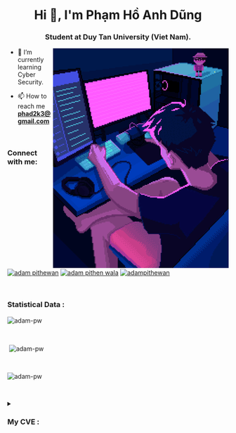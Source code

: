 <h1 align="center">Hi 👋, I'm Phạm Hồ Anh Dũng</h1>
<h3 align="center">Student at Duy Tan University (Viet Nam).</h3>


<p><img align="right" src="https://github.com/onsra03/onsra03/blob/main/ezgif-4-c48bdda1b1.gif" alt="adam-pw" /></p>


- 🌱 I’m currently learning Cyber Security.

- 📫 How to reach me **phad2k3@gmail.com**

<br>

<h3 align="left">Connect with me:</h3>
<p align="left">
  <a href="https://www.linkedin.com/in/pham-dung-439684229/" target="blank"><img align="center"
      src="https://raw.githubusercontent.com/rahuldkjain/github-profile-readme-generator/master/src/images/icons/Social/linked-in-alt.svg"
      alt="adam pithewan" height="30" width="40" /></a>
  <a href="https://www.facebook.com/aka.onsra03/" target="blank"><img align="center"
      src="https://raw.githubusercontent.com/rahuldkjain/github-profile-readme-generator/master/src/images/icons/Social/facebook.svg"
      alt="adam pithen wala" height="30" width="40" /></a>
 <a href="https://x.com/onsra_03" target="blank"><img align="center"
      src="https://raw.githubusercontent.com/rahuldkjain/github-profile-readme-generator/master/src/images/icons/Social/twitter.svg"
      alt="adampithewan" height="30" width="40" /></a>
</p>

<br>

<h3>Statistical Data :</h3>
<p><img align="center"
    src="https://github-readme-stats.vercel.app/api/top-langs?username=onsra03&show_icons=true&locale=en&bg_color=0d1117&text_color=ffffff&layout=compact"
    alt="adam-pw" 
    bg_color=#808080/></p>

<br>

<p>&nbsp;<img align="center" src="https://github-readme-stats.vercel.app/api?username=onsra03&show_icons=true&locale=en&bg_color=0d1117&text_color=ffffff&repo=convoychat"
    alt="adam-pw" /></p>

<br>

<p><img align="center" src="https://github-readme-streak-stats.herokuapp.com/?user=Adam-pw&theme=dark&background=0d1117&date_format=M%20j%5B%2C%20Y%5D" alt="adam-pw" /></p>

      
<p align="left"> <a href="https://twitter.com/" target="blank"><img
      src="https://img.shields.io/twitter/follow/?logo=twitter&style=for-the-badge" alt="" /></a> </p>




<details>
<summary><h3>My CVE :</h3></summary>
  
  - CVE-2024-30506
  - CVE-2024-24889
</details> 

